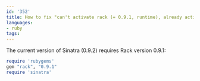 ```yaml
---
id: '352'
title: How to fix "can't activate rack (= 0.9.1, runtime), already activated rack-1.0.0"
languages:
- ruby
tags:
---
```

The current version of Sinatra (0.9.2) requires Rack version 0.9.1:


```ruby
require 'rubygems'
gem "rack", "0.9.1"
require 'sinatra'
```
    

